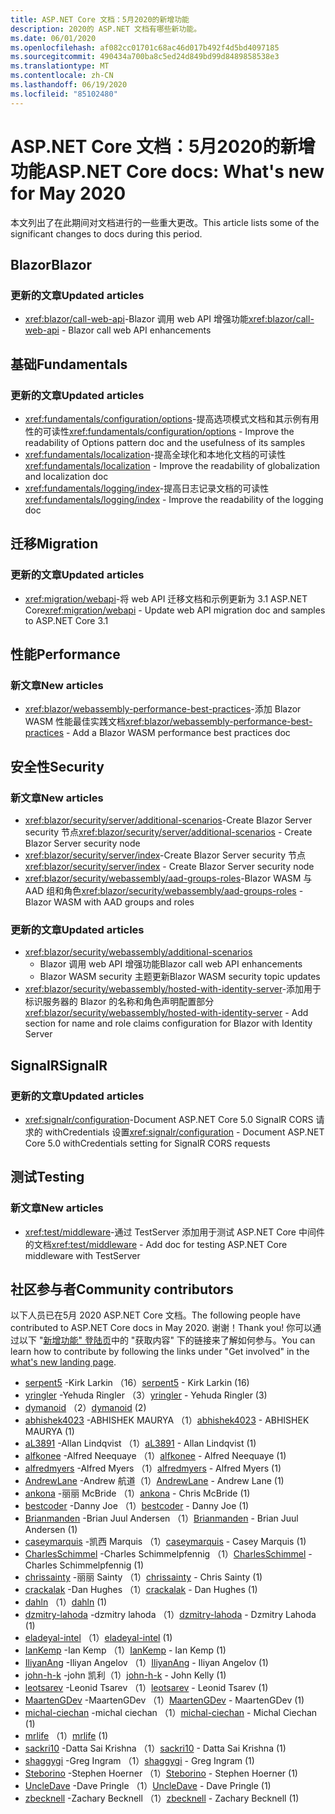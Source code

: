 ```yaml
---
title: ASP.NET Core 文档：5月2020的新增功能
description: 2020的 ASP.NET 文档有哪些新功能。
ms.date: 06/01/2020
ms.openlocfilehash: af082cc01701c68ac46d017b492f4d5bd4097185
ms.sourcegitcommit: 490434a700ba8c5ed24d849bd99d8489858538e3
ms.translationtype: MT
ms.contentlocale: zh-CN
ms.lasthandoff: 06/19/2020
ms.locfileid: "85102480"
---
```

# <a name="aspnet-core-docs-whats-new-for-may-2020"></a><span data-ttu-id="0f926-103">ASP.NET Core 文档：5月2020的新增功能</span><span class="sxs-lookup"><span data-stu-id="0f926-103">ASP.NET Core docs: What's new for May 2020</span></span>

<span data-ttu-id="0f926-104">本文列出了在此期间对文档进行的一些重大更改。</span><span class="sxs-lookup"><span data-stu-id="0f926-104">This article lists some of the significant changes to docs during this period.</span></span>

## <a name="blazor"></a><span data-ttu-id="0f926-105">Blazor</span><span class="sxs-lookup"><span data-stu-id="0f926-105">Blazor</span></span>

### <a name="updated-articles"></a><span data-ttu-id="0f926-106">更新的文章</span><span class="sxs-lookup"><span data-stu-id="0f926-106">Updated articles</span></span>

- <span data-ttu-id="0f926-107"><xref:blazor/call-web-api>-Blazor 调用 web API 增强功能</span><span class="sxs-lookup"><span data-stu-id="0f926-107"><xref:blazor/call-web-api> - Blazor call web API enhancements</span></span>

## <a name="fundamentals"></a><span data-ttu-id="0f926-108">基础</span><span class="sxs-lookup"><span data-stu-id="0f926-108">Fundamentals</span></span>

### <a name="updated-articles"></a><span data-ttu-id="0f926-109">更新的文章</span><span class="sxs-lookup"><span data-stu-id="0f926-109">Updated articles</span></span>

- <span data-ttu-id="0f926-110"><xref:fundamentals/configuration/options>-提高选项模式文档和其示例有用性的可读性</span><span class="sxs-lookup"><span data-stu-id="0f926-110"><xref:fundamentals/configuration/options> - Improve the readability of Options pattern doc and the usefulness of its samples</span></span>
- <span data-ttu-id="0f926-111"><xref:fundamentals/localization>-提高全球化和本地化文档的可读性</span><span class="sxs-lookup"><span data-stu-id="0f926-111"><xref:fundamentals/localization> - Improve the readability of globalization and localization doc</span></span>
- <span data-ttu-id="0f926-112"><xref:fundamentals/logging/index>-提高日志记录文档的可读性</span><span class="sxs-lookup"><span data-stu-id="0f926-112"><xref:fundamentals/logging/index> - Improve the readability of the logging doc</span></span>

## <a name="migration"></a><span data-ttu-id="0f926-113">迁移</span><span class="sxs-lookup"><span data-stu-id="0f926-113">Migration</span></span>

### <a name="updated-articles"></a><span data-ttu-id="0f926-114">更新的文章</span><span class="sxs-lookup"><span data-stu-id="0f926-114">Updated articles</span></span>

- <span data-ttu-id="0f926-115"><xref:migration/webapi>-将 web API 迁移文档和示例更新为 3.1 ASP.NET Core</span><span class="sxs-lookup"><span data-stu-id="0f926-115"><xref:migration/webapi> - Update web API migration doc and samples to ASP.NET Core 3.1</span></span>

## <a name="performance"></a><span data-ttu-id="0f926-116">性能</span><span class="sxs-lookup"><span data-stu-id="0f926-116">Performance</span></span>

### <a name="new-articles"></a><span data-ttu-id="0f926-117">新文章</span><span class="sxs-lookup"><span data-stu-id="0f926-117">New articles</span></span>

- <span data-ttu-id="0f926-118"><xref:blazor/webassembly-performance-best-practices>-添加 Blazor WASM 性能最佳实践文档</span><span class="sxs-lookup"><span data-stu-id="0f926-118"><xref:blazor/webassembly-performance-best-practices> - Add a Blazor WASM performance best practices doc</span></span>

## <a name="security"></a><span data-ttu-id="0f926-119">安全性</span><span class="sxs-lookup"><span data-stu-id="0f926-119">Security</span></span>

### <a name="new-articles"></a><span data-ttu-id="0f926-120">新文章</span><span class="sxs-lookup"><span data-stu-id="0f926-120">New articles</span></span>

- <span data-ttu-id="0f926-121"><xref:blazor/security/server/additional-scenarios>-Create Blazor Server security 节点</span><span class="sxs-lookup"><span data-stu-id="0f926-121"><xref:blazor/security/server/additional-scenarios> - Create Blazor Server security node</span></span>
- <span data-ttu-id="0f926-122"><xref:blazor/security/server/index>-Create Blazor Server security 节点</span><span class="sxs-lookup"><span data-stu-id="0f926-122"><xref:blazor/security/server/index> - Create Blazor Server security node</span></span>
- <span data-ttu-id="0f926-123"><xref:blazor/security/webassembly/aad-groups-roles>-Blazor WASM 与 AAD 组和角色</span><span class="sxs-lookup"><span data-stu-id="0f926-123"><xref:blazor/security/webassembly/aad-groups-roles> - Blazor WASM with AAD groups and roles</span></span>

### <a name="updated-articles"></a><span data-ttu-id="0f926-124">更新的文章</span><span class="sxs-lookup"><span data-stu-id="0f926-124">Updated articles</span></span>

- <xref:blazor/security/webassembly/additional-scenarios>
  - <span data-ttu-id="0f926-125">Blazor 调用 web API 增强功能</span><span class="sxs-lookup"><span data-stu-id="0f926-125">Blazor call web API enhancements</span></span>
  - <span data-ttu-id="0f926-126">Blazor WASM security 主题更新</span><span class="sxs-lookup"><span data-stu-id="0f926-126">Blazor WASM security topic updates</span></span>
- <span data-ttu-id="0f926-127"><xref:blazor/security/webassembly/hosted-with-identity-server>-添加用于标识服务器的 Blazor 的名称和角色声明配置部分</span><span class="sxs-lookup"><span data-stu-id="0f926-127"><xref:blazor/security/webassembly/hosted-with-identity-server> - Add section for name and role claims configuration for Blazor with Identity Server</span></span>

## <a name="signalr"></a><span data-ttu-id="0f926-128">SignalR</span><span class="sxs-lookup"><span data-stu-id="0f926-128">SignalR</span></span>

### <a name="updated-articles"></a><span data-ttu-id="0f926-129">更新的文章</span><span class="sxs-lookup"><span data-stu-id="0f926-129">Updated articles</span></span>

- <span data-ttu-id="0f926-130"><xref:signalr/configuration>-Document ASP.NET Core 5.0 SignalR CORS 请求的 withCredentials 设置</span><span class="sxs-lookup"><span data-stu-id="0f926-130"><xref:signalr/configuration> - Document ASP.NET Core 5.0 withCredentials setting for SignalR CORS requests</span></span>

## <a name="testing"></a><span data-ttu-id="0f926-131">测试</span><span class="sxs-lookup"><span data-stu-id="0f926-131">Testing</span></span>

### <a name="new-articles"></a><span data-ttu-id="0f926-132">新文章</span><span class="sxs-lookup"><span data-stu-id="0f926-132">New articles</span></span>

- <span data-ttu-id="0f926-133"><xref:test/middleware>-通过 TestServer 添加用于测试 ASP.NET Core 中间件的文档</span><span class="sxs-lookup"><span data-stu-id="0f926-133"><xref:test/middleware> - Add doc for testing ASP.NET Core middleware with TestServer</span></span>

## <a name="community-contributors"></a><span data-ttu-id="0f926-134">社区参与者</span><span class="sxs-lookup"><span data-stu-id="0f926-134">Community contributors</span></span>

<span data-ttu-id="0f926-135">以下人员已在5月 2020 ASP.NET Core 文档。</span><span class="sxs-lookup"><span data-stu-id="0f926-135">The following people have contributed to ASP.NET Core docs in May 2020.</span></span> <span data-ttu-id="0f926-136">谢谢！</span><span class="sxs-lookup"><span data-stu-id="0f926-136">Thank you!</span></span> <span data-ttu-id="0f926-137">你可以通过以下 "[新增功能" 登陆页](index.yml)中的 "获取内容" 下的链接来了解如何参与。</span><span class="sxs-lookup"><span data-stu-id="0f926-137">You can learn how to contribute by following the links under "Get involved" in the [what's new landing page](index.yml).</span></span>

- <span data-ttu-id="0f926-138">[serpent5](https://github.com/serpent5) -Kirk Larkin （16）</span><span class="sxs-lookup"><span data-stu-id="0f926-138">[serpent5](https://github.com/serpent5) - Kirk Larkin (16)</span></span>
- <span data-ttu-id="0f926-139">[yringler](https://github.com/yringler) -Yehuda Ringler （3）</span><span class="sxs-lookup"><span data-stu-id="0f926-139">[yringler](https://github.com/yringler) - Yehuda Ringler (3)</span></span>
- <span data-ttu-id="0f926-140">[dymanoid](https://github.com/dymanoid) （2）</span><span class="sxs-lookup"><span data-stu-id="0f926-140">[dymanoid](https://github.com/dymanoid) (2)</span></span>
- <span data-ttu-id="0f926-141">[abhishek4023](https://github.com/abhishek4023) -ABHISHEK MAURYA （1）</span><span class="sxs-lookup"><span data-stu-id="0f926-141">[abhishek4023](https://github.com/abhishek4023) - ABHISHEK MAURYA (1)</span></span>
- <span data-ttu-id="0f926-142">[aL3891](https://github.com/aL3891) -Allan Lindqvist （1）</span><span class="sxs-lookup"><span data-stu-id="0f926-142">[aL3891](https://github.com/aL3891) - Allan Lindqvist (1)</span></span>
- <span data-ttu-id="0f926-143">[alfkonee](https://github.com/alfkonee) -Alfred Neequaye （1）</span><span class="sxs-lookup"><span data-stu-id="0f926-143">[alfkonee](https://github.com/alfkonee) - Alfred Neequaye (1)</span></span>
- <span data-ttu-id="0f926-144">[alfredmyers](https://github.com/alfredmyers) -Alfred Myers （1）</span><span class="sxs-lookup"><span data-stu-id="0f926-144">[alfredmyers](https://github.com/alfredmyers) - Alfred Myers (1)</span></span>
- <span data-ttu-id="0f926-145">[AndrewLane](https://github.com/AndrewLane) -Andrew 航道（1）</span><span class="sxs-lookup"><span data-stu-id="0f926-145">[AndrewLane](https://github.com/AndrewLane) - Andrew Lane (1)</span></span>
- <span data-ttu-id="0f926-146">[ankona](https://github.com/ankona) -丽丽 McBride （1）</span><span class="sxs-lookup"><span data-stu-id="0f926-146">[ankona](https://github.com/ankona) - Chris McBride (1)</span></span>
- <span data-ttu-id="0f926-147">[bestcoder](https://github.com/bestcoder) -Danny Joe （1）</span><span class="sxs-lookup"><span data-stu-id="0f926-147">[bestcoder](https://github.com/bestcoder) - Danny Joe (1)</span></span>
- <span data-ttu-id="0f926-148">[Brianmanden](https://github.com/Brianmanden) -Brian Juul Andersen （1）</span><span class="sxs-lookup"><span data-stu-id="0f926-148">[Brianmanden](https://github.com/Brianmanden) - Brian Juul Andersen (1)</span></span>
- <span data-ttu-id="0f926-149">[caseymarquis](https://github.com/caseymarquis) -凯西 Marquis （1）</span><span class="sxs-lookup"><span data-stu-id="0f926-149">[caseymarquis](https://github.com/caseymarquis) - Casey Marquis (1)</span></span>
- <span data-ttu-id="0f926-150">[CharlesSchimmel](https://github.com/CharlesSchimmel) -Charles Schimmelpfennig （1）</span><span class="sxs-lookup"><span data-stu-id="0f926-150">[CharlesSchimmel](https://github.com/CharlesSchimmel) - Charles Schimmelpfennig (1)</span></span>
- <span data-ttu-id="0f926-151">[chrissainty](https://github.com/chrissainty) -丽丽 Sainty （1）</span><span class="sxs-lookup"><span data-stu-id="0f926-151">[chrissainty](https://github.com/chrissainty) - Chris Sainty (1)</span></span>
- <span data-ttu-id="0f926-152">[crackalak](https://github.com/crackalak) -Dan Hughes （1）</span><span class="sxs-lookup"><span data-stu-id="0f926-152">[crackalak](https://github.com/crackalak) - Dan Hughes (1)</span></span>
- <span data-ttu-id="0f926-153">[dahln](https://github.com/dahln) （1）</span><span class="sxs-lookup"><span data-stu-id="0f926-153">[dahln](https://github.com/dahln) (1)</span></span>
- <span data-ttu-id="0f926-154">[dzmitry-lahoda](https://github.com/dzmitry-lahoda) -dzmitry lahoda （1）</span><span class="sxs-lookup"><span data-stu-id="0f926-154">[dzmitry-lahoda](https://github.com/dzmitry-lahoda) - Dzmitry Lahoda (1)</span></span>
- <span data-ttu-id="0f926-155">[eladeyal-intel](https://github.com/eladeyal-intel) （1）</span><span class="sxs-lookup"><span data-stu-id="0f926-155">[eladeyal-intel](https://github.com/eladeyal-intel) (1)</span></span>
- <span data-ttu-id="0f926-156">[IanKemp](https://github.com/IanKemp) -Ian Kemp （1）</span><span class="sxs-lookup"><span data-stu-id="0f926-156">[IanKemp](https://github.com/IanKemp) - Ian Kemp (1)</span></span>
- <span data-ttu-id="0f926-157">[IliyanAng](https://github.com/IliyanAng) -Iliyan Angelov （1）</span><span class="sxs-lookup"><span data-stu-id="0f926-157">[IliyanAng](https://github.com/IliyanAng) - Iliyan Angelov (1)</span></span>
- <span data-ttu-id="0f926-158">[john-h-k](https://github.com/john-h-k) -john 凯利（1）</span><span class="sxs-lookup"><span data-stu-id="0f926-158">[john-h-k](https://github.com/john-h-k) - John Kelly (1)</span></span>
- <span data-ttu-id="0f926-159">[leotsarev](https://github.com/leotsarev) -Leonid Tsarev （1）</span><span class="sxs-lookup"><span data-stu-id="0f926-159">[leotsarev](https://github.com/leotsarev) - Leonid Tsarev (1)</span></span>
- <span data-ttu-id="0f926-160">[MaartenGDev](https://github.com/MaartenGDev) -MaartenGDev （1）</span><span class="sxs-lookup"><span data-stu-id="0f926-160">[MaartenGDev](https://github.com/MaartenGDev) - MaartenGDev (1)</span></span>
- <span data-ttu-id="0f926-161">[michal-ciechan](https://github.com/michal-ciechan) -michal ciechan （1）</span><span class="sxs-lookup"><span data-stu-id="0f926-161">[michal-ciechan](https://github.com/michal-ciechan) - Michal Ciechan (1)</span></span>
- <span data-ttu-id="0f926-162">[mrlife](https://github.com/mrlife) （1）</span><span class="sxs-lookup"><span data-stu-id="0f926-162">[mrlife](https://github.com/mrlife) (1)</span></span>
- <span data-ttu-id="0f926-163">[sackri10](https://github.com/sackri10) -Datta Sai Krishna （1）</span><span class="sxs-lookup"><span data-stu-id="0f926-163">[sackri10](https://github.com/sackri10) - Datta Sai Krishna (1)</span></span>
- <span data-ttu-id="0f926-164">[shaggygi](https://github.com/shaggygi) -Greg Ingram （1）</span><span class="sxs-lookup"><span data-stu-id="0f926-164">[shaggygi](https://github.com/shaggygi) - Greg Ingram (1)</span></span>
- <span data-ttu-id="0f926-165">[Steborino](https://github.com/Steborino) -Stephen Hoerner （1）</span><span class="sxs-lookup"><span data-stu-id="0f926-165">[Steborino](https://github.com/Steborino) - Stephen Hoerner (1)</span></span>
- <span data-ttu-id="0f926-166">[UncleDave](https://github.com/UncleDave) -Dave Pringle （1）</span><span class="sxs-lookup"><span data-stu-id="0f926-166">[UncleDave](https://github.com/UncleDave) - Dave Pringle (1)</span></span>
- <span data-ttu-id="0f926-167">[zbecknell](https://github.com/zbecknell) -Zachary Becknell （1）</span><span class="sxs-lookup"><span data-stu-id="0f926-167">[zbecknell](https://github.com/zbecknell) - Zachary Becknell (1)</span></span>
